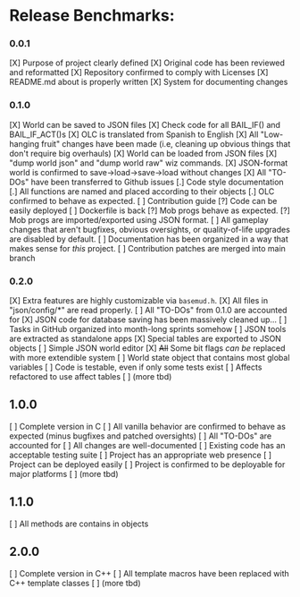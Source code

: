 # Release Benchmarks:

### 0.0.1

[X] Purpose of project clearly defined
[X] Original code has been reviewed and reformatted
[X] Repository confirmed to comply with Licenses
[X] README.md about is properly written
[X] System for documenting changes

### 0.1.0

[X] World can be saved to JSON files
[X] Check code for all BAIL_IF() and BAIL_IF_ACT()s
[X] OLC is translated from Spanish to English
[X] All "Low-hanging fruit" changes have been made (i.e, cleaning up obvious things
    that don't require big overhauls)
[X] World can be loaded from JSON files
[X] "dump world json" and "dump world raw" wiz commands.
[X] JSON-format world is confirmed to save->load->save->load without changes
[X] All "TO-DOs" have been transferred to Github issues
[.] Code style documentation
[.] All functions are named and placed according to their objects
[.] OLC confirmed to behave as expected.
[ ] Contribution guide
[?] Code can be easily deployed
[ ] Dockerfile is back
[?] Mob progs behave as expected.
[?] Mob progs are imported/exported using JSON format.
[ ] All gameplay changes that aren't bugfixes, obvious oversights, or
    quality-of-life upgrades are disabled by default.
[ ] Documentation has been organized in a way that makes sense for _this_ project.
[ ] Contribution patches are merged into main branch

### 0.2.0

[X] Extra features are highly customizable via `basemud.h`.
[X] All files in "json/config/*" are read properly.
[ ] All "TO-DOs" from 0.1.0 are accounted for
[X] JSON code for database saving has been massively cleaned up...
[ ] Tasks in GitHub organized into month-long sprints somehow
[ ] JSON tools are extracted as standalone apps
[X] Special tables are exported to JSON objects
[ ] Simple JSON world editor
[X] ~~All~~ Some bit flags _can be_ replaced with more extendible system
[ ] World state object that contains most global variables
[ ] Code is testable, even if only some tests exist
[ ] Affects refactored to use affect tables
[ ] (more tbd)

## 1.0.0

[ ] Complete version in C
[ ] All vanilla behavior are confirmed to behave as expected (minus bugfixes
    and patched oversights)
[ ] All "TO-DOs" are accounted for
[ ] All changes are well-documented
[ ] Existing code has an acceptable testing suite
[ ] Project has an appropriate web presence
[ ] Project can be deployed easily
[ ] Project is confirmed to be deployable for major platforms
[ ] (more tbd)

## 1.1.0

[ ] All methods are contains in objects

## 2.0.0

[ ] Complete version in C++
[ ] All template macros have been replaced with C++ template classes
[ ] (more tbd)
